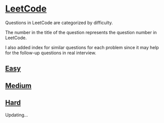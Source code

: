 # [LeetCode](/LeetCode)
Questions in LeetCode are categorized by difficulty. 

The number in the title of the question represents the question number in LeetCode.

I also added index for similar questions for each problem since it may help for the follow-up questions in real interview.

## [Easy](/LeetCode/Easy/)
## [Medium](/LeetCode/Medium/)
## [Hard](/LeetCode/Hard/)



Updating...
